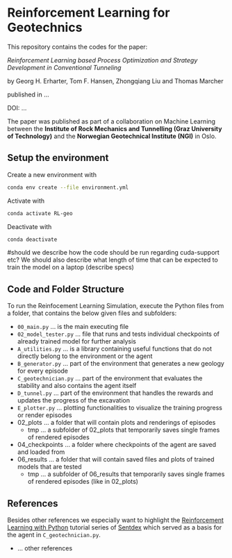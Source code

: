# Reinforcement Learning for Geotechnics

This repository contains the codes for the paper:

_Reinforcement Learning based Process Optimization and Strategy Development in Conventional Tunneling_

by Georg H. Erharter, Tom F. Hansen, Zhongqiang Liu and Thomas Marcher

published in ...

DOI: ...

The paper was published as part of a collaboration on Machine Learning between the __Institute of Rock Mechanics and Tunnelling (Graz University of Technology)__
and the __Norwegian Geotechnical Institute (NGI)__ in Oslo.

## Setup the environment

Create a new environment with

```bash
conda env create --file environment.yml
```

Activate with

```bash
conda activate RL-geo
```

Deactivate with

```bash
conda deactivate
```

#should we describe how the code should be run regarding cuda-support etc? We should also describe what length of time that can be expected to train the model on a laptop (describe specs)


## Code and Folder Structure

To run the Reinfocement Learning Simulation, execute the Python files from a folder, that contains the below given files and subfolders:

- `00_main.py` ... is the main executing file
- `02_model_tester.py` ... file that runs and tests individual checkpoints of already trained model for further analysis
- `A_utilities.py` ... is a library containing useful functions that do not directly belong to the environment or the agent
- `B_generator.py` ... part of the environment that generates a new geology for every episode
- `C_geotechnician.py` ... part of the environment that evaluates the stability and also contains the agent itself
- `D_tunnel.py` ... part of the environment that handles the rewards and updates the progress of the excavation
- `E_plotter.py` ... plotting functionalities to visualize the training progress or render episodes
- 02_plots ... a folder that will contain plots and renderings of episodes
  - tmp ... a subfolder of 02_plots that temporarily saves single frames of rendered episodes
- 04_checkpoints ... a folder where checkpoints of the agent are saved and loaded from
- 06_results ... a folder that will contain saved files and plots of trained models that are tested
  - tmp ... a subfolder of 06_results that temporarily saves single frames of rendered episodes (like in 02_plots)

## References

Besides other references we especially want to highlight the [Reinforcement Learning with Python](https://www.youtube.com/playlist?list=PLQVvvaa0QuDezJFIOU5wDdfy4e9vdnx-7)
tutorial series of [Sentdex](https://www.youtube.com/c/sentdex) which served as a basis for the agent in `C_geotechnician.py`.

- ... other references


